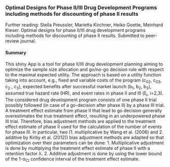 ### Optimal Designs for Phase II/III Drug Development Programs including methods for discounting of phase II results

Further reading: Stella Preussler, Marietta Kirchner, Heiko Goette, Meinhard Kieser. Optimal designs for phase II/III drug development programs including methods for discounting of phase II results. Submitted to peer-review journal.

#### Summary
This shiny App is a tool for phase II/III drug development planning aiming to optimize the sample size allocation and go/no-go decision rule with respect to the maximal expected utility. The approach is based on a utility function taking into account, e.g., fixed and variable costs of the program (c<sub>02</sub>, c<sub>03</sub>, c<sub>2</sub> , c<sub>3</sub>), expected benefits after successful market launch (b<sub>1</sub>, b<sub>2</sub>, b<sub>3</sub>), assumed true hazard rate (HR), and event rates in phase II and III (&xi;<sub>i</sub>, i=2,3). The considered drug development program consists of one phase II trial possibly followed (in case of a go-decision after phase II) by a phase III trial.
A treatment effect estimate from phase II that lead to go decision generally overestimates the true treatment effect, resulting in an underpowered phase III trial. Therefore, bias adjustment methods are applied to the treatment effect estimate of phase II used for the calculation of the number of events for phase III.  In particular, two (1. multiplicative by Wang et al. (2006) and 2. additive by Kirby et al. (2012)) bias adjustment methods are adapted so that optimization over their parameters can be done: 1. Multiplicative adjustment is done by multiplying the treatment effect estimate of phase II with a retention factor &lambda;.  2. Additive adjustment is done by using the lower bound of the 1-&alpha;<sub>CI</sub> confidence interval of the treatment effect estimate. 

